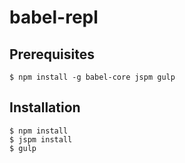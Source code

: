 # babel-repl

## Prerequisites

    $ npm install -g babel-core jspm gulp

## Installation

    $ npm install
    $ jspm install
    $ gulp